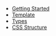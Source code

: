 * [Getting Started](spinner/getting-started.md)
* [Template](spinner/template.md)
* [Types](spinner/types.md)
* [CSS Structure](spinner/style.md)